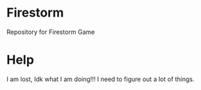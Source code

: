 # Firestorm
Repository for Firestorm Game

# Help

I am lost, Idk what I am doing!!! I need to figure out a lot of things.
